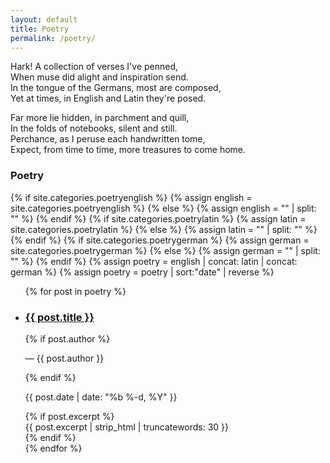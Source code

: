 ```yaml
---
layout: default
title: Poetry
permalink: /poetry/
---
```

Hark! A collection of verses I've penned,  
When muse did alight and inspiration send.  
In the tongue of the Germans, most are composed,  
Yet at times, in English and Latin they're posed.  

Far more lie hidden, in parchment and quill,  
In the folds of notebooks, silent and still.  
Perchance, as I peruse each handwritten tome,  
Expect, from time to time, more treasures to come home.

<section class="category-posts">
  <h3 class="category-heading">Poetry</h3>
  {% if site.categories.poetryenglish %}
    {% assign english = site.categories.poetryenglish %}
  {% else %}
    {% assign english = "" | split: "" %}
  {% endif %}
  {% if site.categories.poetrylatin %}
    {% assign latin = site.categories.poetrylatin %}
  {% else %}
    {% assign latin = "" | split: "" %}
  {% endif %}
  {% if site.categories.poetrygerman %}
    {% assign german = site.categories.poetrygerman %}
  {% else %}
    {% assign german = "" | split: "" %}
  {% endif %}
  {% assign poetry = english | concat: latin | concat: german %}
  {% assign poetry = poetry | sort:"date" | reverse %}
  <ul class="posts-list">
    {% for post in poetry %}
      <li class="post-item" id="{{ post.title | slugify }}">
        <article class="post">
          <div class="post-title-wrapper">
            <h3 class="post-title">
              <a href="{{ post.url | relative_url }}">{{ post.title }}</a>
            </h3>
          </div>
          {% if post.author %}
            <p class="post-author">&mdash; {{ post.author }}</p>
          {% endif %}
          <p class="post-date">{{ post.date | date: "%b %-d, %Y" }}</p>
          {% if post.excerpt %}
            <div class="post-excerpt">
              {{ post.excerpt | strip_html | truncatewords: 30 }}
            </div>
          {% endif %}
        </article>
      </li>
    {% endfor %}
  </ul>
</section>
